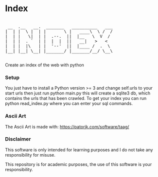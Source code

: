 # Index

<pre>

 __  .__   __.  _______   __________   ___ 
|  | |  \ |  | |       \ |   ____\  \ /  / 
|  | |   \|  | |  .--.  ||  |__   \  V  /  
|  | |  . `  | |  |  |  ||   __|   >   <   
|  | |  |\   | |  '--'  ||  |____ /  .  \  
|__| |__| \__| |_______/ |_______/__/ \__\ 
                                                                                                                                                     
</pre>
Create an index of the web with python

### Setup
You just have to install a Python version >= 3 and change self.urls to your start urls then just run python main.py this will create a sqlite3 db, which contains the urls that has been crawled. To get your index you can run python read_index.py where you can enter your sql commands.

### Ascii Art  
The Ascii Art is made with: https://patorjk.com/software/taag/

### Disclaimer
This software is only intended for learning purposes and I do not take any responsibility for misuse. 

This repository is for academic purposes, the use of this software is your responsibility.

